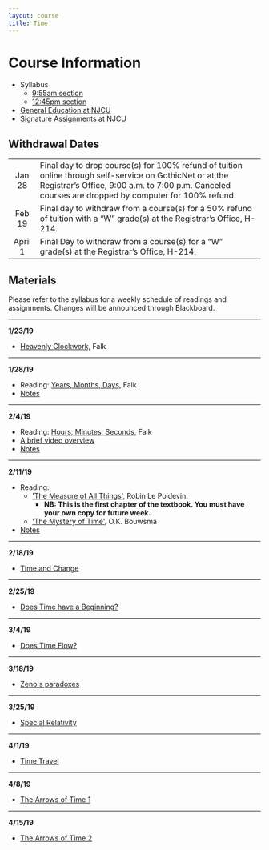 ```yaml
---
layout: course
title: Time
---
```


# Course Information

+ Syllabus
	+ [9:55am section](Syllabus.pdf)
	+ [12:45pm section](Syllabus1.pdf) 
+ [General Education at NJCU](http://www.njcu.edu/department/general-education)
+ [Signature Assignments at NJCU](http://www.njcu.edu/academics/general-education/signature-assignment-information-students)

## Withdrawal Dates

|         	 |     |
| :-------------: | ------------- |
| Jan 28 | Final day to drop course(s) for 100% refund of tuition online through self-service on GothicNet or at the Registrar’s Office, 9:00 a.m. to 7:00 p.m. Canceled courses are dropped by computer for 100% refund. |
| Feb 19 | Final day to withdraw from a course(s) for a 50% refund of tuition with a “W” grade(s) at the Registrar’s Office, H-214. |
| April 1  | Final Day to withdraw from a course(s) for a “W” grade(s) at the Registrar’s Office, H-214.|

## Materials

Please refer to the syllabus for a weekly schedule of readings and assignments. Changes will be announced through Blackboard. 

---
**1/23/19**

+ [Heavenly Clockwork,](/Readings/Falk1.pdf) Falk

---

**1/28/19**

+ Reading: [Years, Months, Days,](/Readings/Falk2.pdf) Falk
+ [Notes](calendar/notes) 

---

**2/4/19**

+ Reading: [Hours, Minutes, Seconds,](/Readings/Falk3.pdf) Falk
+ [A brief video overview](https://www.youtube.com/watch?v=At5atF4mKiU)
+ [Notes](clock/notes)

---

**2/11/19**

+ Reading:
  + ['The Measure of All Things'](/measurement/a.pdf), Robin Le Poidevin.
  	+ **NB: This is the first chapter of the textbook. You must have your own copy for future week.**
  + ['The Mystery of Time'](/measurement/bou.pdf), O.K. Bouwsma
+ [Notes](measurement/notes) 

---

**2/18/19**

+ [Time and Change](newton)

---

**2/25/19**

+ [Does Time have a Beginning?](beginning)

---

**3/4/19**

+ [Does Time Flow?](flow)

---

**3/18/19**

+ [Zeno's paradoxes](zeno)

---

**3/25/19**

+ [Special Relativity](special)

___

**4/1/19**

+ [Time Travel](timetravel)

---

**4/8/19**

+ [The Arrows of Time 1](arrows)

---

**4/15/19**

+ [The Arrows of Time 2](arrows2)